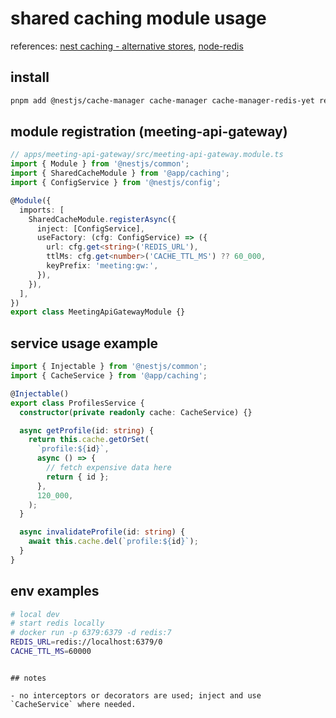 # shared caching module usage

references: [nest caching - alternative stores](https://docs.nestjs.com/techniques/caching#using-alternative-cache-stores), [node-redis](https://github.com/redis/node-redis)

## install

```bash
pnpm add @nestjs/cache-manager cache-manager cache-manager-redis-yet redis
```

## module registration (meeting-api-gateway)

```ts
// apps/meeting-api-gateway/src/meeting-api-gateway.module.ts
import { Module } from '@nestjs/common';
import { SharedCacheModule } from '@app/caching';
import { ConfigService } from '@nestjs/config';

@Module({
  imports: [
    SharedCacheModule.registerAsync({
      inject: [ConfigService],
      useFactory: (cfg: ConfigService) => ({
        url: cfg.get<string>('REDIS_URL'),
        ttlMs: cfg.get<number>('CACHE_TTL_MS') ?? 60_000,
        keyPrefix: 'meeting:gw:',
      }),
    }),
  ],
})
export class MeetingApiGatewayModule {}
```

## service usage example

```ts
import { Injectable } from '@nestjs/common';
import { CacheService } from '@app/caching';

@Injectable()
export class ProfilesService {
  constructor(private readonly cache: CacheService) {}

  async getProfile(id: string) {
    return this.cache.getOrSet(
      `profile:${id}`,
      async () => {
        // fetch expensive data here
        return { id };
      },
      120_000,
    );
  }

  async invalidateProfile(id: string) {
    await this.cache.del(`profile:${id}`);
  }
}
```

## env examples

```bash
# local dev
# start redis locally
# docker run -p 6379:6379 -d redis:7
REDIS_URL=redis://localhost:6379/0
CACHE_TTL_MS=60000
```

```

## notes

- no interceptors or decorators are used; inject and use `CacheService` where needed.

```
